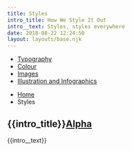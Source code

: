 ```yaml
---
title: Styles
intro_title: How We Style It Out
intro__text: Styles, styles everywhere
date: 2018-08-22 12:24:50
layout: layouts/base.njk
---
```


<nav class="vf-navigation vf-navigation--main">
  <ul class="vf-navigation__list | vf-list--inline">
    <li class="vf-navigation__item"><a href="/styles/typography/" class="vf-navigation__link">Typography</a></li>
    <li class="vf-navigation__item"><a href="/styles/colour/" class="vf-navigation__link">Colour</a></li>
    <li class="vf-navigation__item"><a href="/styles/images/" class="vf-navigation__link">Images</a></li>
    <li class="vf-navigation__item"><a href="/styles/illustration-and-infographics/" class="vf-navigation__link">Illustration and Infographics</a></li>
  </ul>
</nav>

<nav class="vf-breadcrumbs" aria-label="Breadcrumb">
  <ul class="vf-breadcrumbs__list | vf-list vf-list--inline">
    <li class="vf-breadcrumbs__item">
      <a href="/" class="vf-breadcrumbs__link">Home</a>
    </li>
    <li class="vf-breadcrumbs__item">
      Styles
    </li>
  </ul>
</nav>

<section class="vf-intro | embl-grid embl-grid--has-centered-content">
  <div></div>
  <div>
    <h1 class="vf-intro__heading vf-intro__heading--has-tag">{{intro_title}}<a href="" class="vf-badge vf-badge--primary vf-badge--phases">Alpha</a></h1>
    <p class="vf-intro__text">{{intro__text}}</p>

  </div>
</section>
